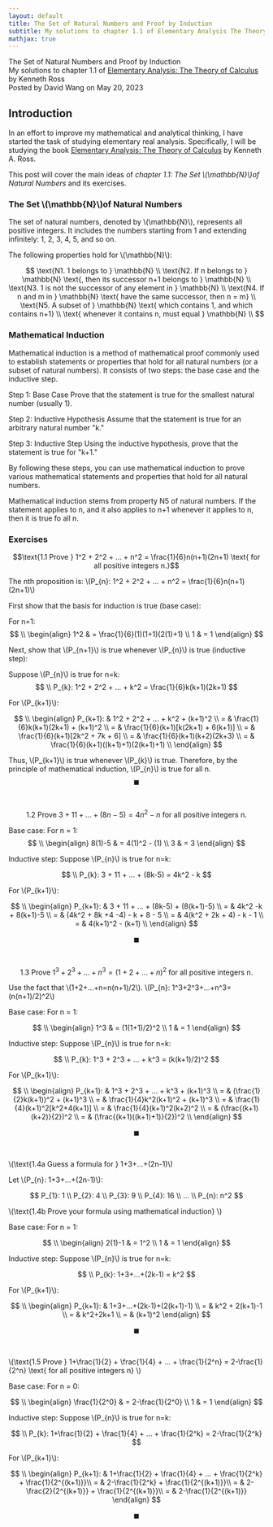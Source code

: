 ```yaml
---
layout: default
title: The Set of Natural Numbers and Proof by Induction
subtitle: My solutions to chapter 1.1 of Elementary Analysis The Theory of Calculus by Kenneth Ross
mathjax: true
---
```


<script type="text/javascript" async src='https://cdnjs.cloudflare.com/ajax/libs/mathjax/2.7.2/MathJax.js?config=TeX-MML-AM_CHTML'></script>

<script type="text/x-mathjax-config">
  MathJax.Hub.Config({ TeX: { extensions: ["color.js"] }});
</script>

<div markdown="1" class="container">

<div class="postTitle"> The Set of Natural Numbers and Proof by Induction </div>
<div class="desc"> My solutions to chapter 1.1 of <u>Elementary Analysis: The Theory of Calculus</u> by Kenneth Ross </div>

<div class="postDate"> Posted by David Wang on May 20, 2023 </div>

## Introduction

In an effort to improve my mathematical and analytical thinking, I have started the task of studying elementary real analysis. Specifically, I will be studying the book <u>Elementary Analysis: The Theory of Calculus</u> by Kenneth A. Ross. 

This post will cover the main ideas of *chapter 1.1: The Set \\(\mathbb{N}\\)of Natural Numbers* and its exercises.

### The Set \\(\mathbb{N}\\)of Natural Numbers

The set of natural numbers, denoted by \\(\mathbb{N}\\), represents all positive integers. It includes the numbers starting from 1 and extending infinitely: 1, 2, 3, 4, 5, and so on.

The following properties hold for \\(\mathbb{N}\\):


$$
\text{N1. 1 belongs to } \mathbb{N} \\
\text{N2. If n belongs to } \mathbb{N} \text{, then its successor n+1 belongs to } \mathbb{N} \\
\text{N3. 1 is not the successor of any element in } \mathbb{N} \\
\text{N4. If n and m in } \mathbb{N} \text{ have the same successor, then n = m} \\
\text{N5. A subset of } \mathbb{N} \text{ which contains 1, and which contains n+1} \\ 
\text{ whenever it contains n, must equal } \mathbb{N} \\
$$

### Mathematical Induction

Mathematical induction is a method of mathematical proof commonly used to establish statements or properties that hold for all natural numbers (or a subset of natural numbers). It consists of two steps: the base case and the inductive step.

Step 1: Base Case
Prove that the statement is true for the smallest natural number (usually 1).

Step 2: Inductive Hypothesis
Assume that the statement is true for an arbitrary natural number "k."

Step 3: Inductive Step
Using the inductive hypothesis, prove that the statement is true for "k+1."

By following these steps, you can use mathematical induction to prove various mathematical statements and properties that hold for all natural numbers. 

Mathematical induction stems from property N5 of natural numbers. If the statement applies to n, and it also applies to n+1 whenever it applies to n, then it is true fo all n.

### Exercises

$$\text{1.1 Prove } 1^2 + 2^2 + ... + n^2 = \frac{1}{6}n(n+1)(2n+1) \text{ for all positive integers n.}$$

The nth proposition is: \\(P_{n}: 1^2 + 2^2 + ... + n^2 = \frac{1}{6}n(n+1)(2n+1)\\)

First show that the basis for induction is true (base case):

For n=1:
$$
\\
\begin{align}
1^2 & = \frac{1}{6}(1)(1+1)(2(1)+1) \\
1 & = 1
\end{align}
$$

Next, show that \\(P_{n+1}\\) is true whenever \\(P_{n}\\) is true (inductive step): 

Suppose \\(P_{n}\\) is true for n=k:
$$
\\ P_{k}: 1^2 + 2^2 + ... + k^2 = \frac{1}{6}k(k+1)(2k+1)
$$

For \\(P_{k+1}\\):

$$
\\
\begin{align}
P_{k+1}: & 1^2 + 2^2 + ... + k^2 + (k+1)^2 \\
= & \frac{1}{6}k(k+1)(2k+1) + (k+1)^2 \\
= & \frac{1}{6}(k+1)[k(2k+1) + 6(k+1)] \\ 
= & \frac{1}{6}(k+1)[2k^2 + 7k + 6] \\ 
= & \frac{1}{6}(k+1)(k+2)(2k+3) \\
= & \frac{1}{6}(k+1)((k+1)+1)(2(k+1)+1) \\
\end{align}
$$

Thus, \\(P_{k+1}\\) is true whenever \\(P_{k}\\) is true. 
Therefore, by the principle of mathematical induction, \\(P_{n}\\) is true for all n.
$$ \blacksquare $$

<br>



$$\text{1.2 Prove } 3 + 11 + ... + (8n-5) = 4n^2 - n \text{ for all positive integers n.}$$

Base case:
For n = 1:
$$
\\
\begin{align}
8(1)-5 & = 4(1)^2 - (1) \\
3 & = 3
\end{align}
$$

Inductive step:
Suppose \\(P_{n}\\) is true for n=k:

$$
\\ P_{k}: 3 + 11 + ... + (8k-5) = 4k^2 - k
$$

For \\(P_{k+1}\\):

$$
\\
\begin{align}
P_{k+1}: & 3 + 11 + ... + (8k-5) + (8(k+1)-5) \\
= & 4k^2 -k + 8(k+1)-5 \\
= & (4k^2 + 8k +4 -4) - k + 8 - 5 \\
= & 4(k^2 + 2k + 4) - k - 1 \\
= & 4(k+1)^2 - (k+1) \\
\end{align}
$$

$$ \blacksquare $$

<br>

$$\text{1.3 Prove } 1^3 + 2^3 + ... + n^3 = (1+2+...+n)^2 \text{ for all positive integers n.}$$

Use the fact that \\(1+2+...+n=n(n+1)/2\\).
\\(P_{n}: 1^3+2^3+...+n^3=(n(n+1)/2)^2\\) 

Base case:
For n = 1:

$$
\\
\begin{align}
1^3 & = (1(1+1)/2)^2 \\
1 & = 1
\end{align}
$$

Inductive step:
Suppose \\(P_{n}\\) is true for n=k:

$$
\\ P_{k}: 1^3 + 2^3 + ... + k^3 = (k(k+1)/2)^2
$$

For \\(P_{k+1}\\):

$$
\\
\begin{align}
P_{k+1}: & 1^3 + 2^3 + ... + k^3 + (k+1)^3 \\
= & (\frac{1}{2}k(k+1))^2 + (k+1)^3 \\
= & \frac{1}{4}k^2(k+1)^2 + (k+1)^3 \\ 
= & \frac{1}{4}(k+1)^2[k^2+4(k+1)] \\
= & \frac{1}{4}(k+1)^2(k+2)^2 \\
= & (\frac{(k+1)(k+2)}{2})^2 \\
= & (\frac{(k+1)((k+1)+1)}{2})^2 \\
\end{align}
$$

$$ \blacksquare $$

<br>

\\(\text{1.4a Guess a formula for } 1+3+...+(2n-1)\\)

Let \\(P_{n}: 1+3+...+(2n-1)\\):

$$
P_{1}: 1 \\
P_{2}: 4 \\
P_{3}: 9 \\
P_{4}: 16 \\
... \\
P_{n}: n^2
$$

\\(\text{1.4b Prove your formula using mathematical induction} \\)

Base case:
For n = 1:

$$
\\
\begin{align}
2(1)-1 & = 1^2 \\
1 & = 1
\end{align}
$$

Inductive step:
Suppose \\(P_{n}\\) is true for n=k:

$$
\\ P_{k}: 1+3+...+(2k-1) = k^2
$$

For \\(P_{k+1}\\):

$$
\\
\begin{align}
P_{k+1}: & 1+3+...+(2k-1)+(2(k+1)-1) \\
= & k^2 + 2(k+1)-1 \\
= & k^2+2k+1 \\
= & (k+1)^2
\end{align}
$$

$$ \blacksquare $$

<br>

\\(\text{1.5 Prove } 1+\frac{1}{2} + \frac{1}{4} + ... + \frac{1}{2^n} = 2-\frac{1}{2^n} \text{ for all positive integers n} \\)

Base case:
For n = 0:

$$
\\
\begin{align}
\frac{1}{2^0} & = 2-\frac{1}{2^0} \\
1 & = 1
\end{align}
$$

Inductive step:
Suppose \\(P_{n}\\) is true for n=k:

$$
\\ P_{k}: 1+\frac{1}{2} + \frac{1}{4} + ... + \frac{1}{2^k} = 2-\frac{1}{2^k}
$$

For \\(P_{k+1}\\):

$$
\\
\begin{align}
P_{k+1}: & 1+\frac{1}{2} + \frac{1}{4} + ... + \frac{1}{2^k} + \frac{1}{2^{(k+1)}}\\
= & 2-\frac{1}{2^k} + \frac{1}{2^{(k+1)}}\\
= & 2-\frac{2}{2^{(k+1)}} + \frac{1}{2^{(k+1)}}\\
= & 2-\frac{1}{2^{(k+1)}} 
\end{align}
$$

$$ \blacksquare $$

<br>











